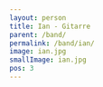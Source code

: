 ```yaml
---
layout: person
title: Ian - Gitarre
parent: /band/
permalink: /band/ian/
image: ian.jpg
smallImage: ian.jpg
pos: 3
---
```


